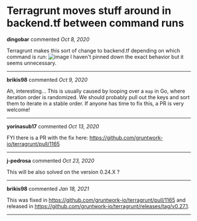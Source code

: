 # Terragrunt moves stuff around in backend.tf between command runs

**dingobar** commented *Oct 8, 2020*

Terragrunt makes this sort of change to backend.tf depending on which command is run:
![image](https://user-images.githubusercontent.com/41419288/95448907-4d1c1e00-0964-11eb-9ecb-3b2fd55afd3c.png)
I haven't pinned down the exact behavior but it seems unnecessary.
<br />
***


**brikis98** commented *Oct 9, 2020*

Ah, interesting... This is usually caused by looping over a `map` in Go, where iteration order is randomized. We should probably pull out the keys and sort them to iterate in a stable order. If anyone has time to fix this, a PR is very welcome!
***

**yorinasub17** commented *Oct 13, 2020*

FYI there is a PR with the fix here: https://github.com/gruntwork-io/terragrunt/pull/1165
***

**j-pedrosa** commented *Oct 23, 2020*

This will be also solved on the version 0.24.X ?
***

**brikis98** commented *Jan 18, 2021*

This was fixed in https://github.com/gruntwork-io/terragrunt/pull/1165 and released in https://github.com/gruntwork-io/terragrunt/releases/tag/v0.27.1.
***

